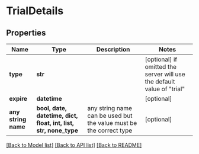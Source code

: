 # TrialDetails


## Properties
Name | Type | Description | Notes
------------ | ------------- | ------------- | -------------
**type** | **str** |  | [optional]  if omitted the server will use the default value of "trial"
**expire** | **datetime** |  | [optional] 
**any string name** | **bool, date, datetime, dict, float, int, list, str, none_type** | any string name can be used but the value must be the correct type | [optional]

[[Back to Model list]](../README.md#documentation-for-models) [[Back to API list]](../README.md#documentation-for-api-endpoints) [[Back to README]](../README.md)


